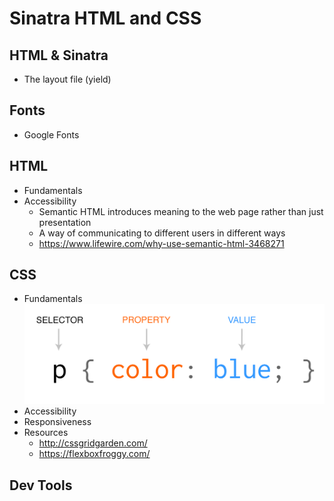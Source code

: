 # Sinatra HTML and CSS

## HTML & Sinatra
- The layout file (yield)

## Fonts
- Google Fonts

## HTML
- Fundamentals
- Accessibility
  - Semantic HTML introduces meaning to the web page rather than just presentation
  - A way of communicating to different users in different ways
  - https://www.lifewire.com/why-use-semantic-html-3468271

## CSS
- Fundamentals
![CSS Syntax](./css-syntax.png)
- Accessibility
- Responsiveness
- Resources
  - http://cssgridgarden.com/
  - https://flexboxfroggy.com/

## Dev Tools
